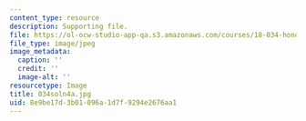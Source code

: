 ```yaml
---
content_type: resource
description: Supporting file.
file: https://ol-ocw-studio-app-qa.s3.amazonaws.com/courses/18-034-honors-differential-equations-spring-2004/8e9be17d3b01096a1d7f9294e2676aa1_034soln4a.jpg
file_type: image/jpeg
image_metadata:
  caption: ''
  credit: ''
  image-alt: ''
resourcetype: Image
title: 034soln4a.jpg
uid: 8e9be17d-3b01-096a-1d7f-9294e2676aa1
---
```

